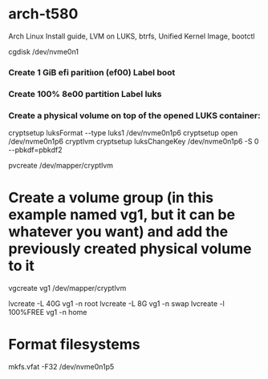 # arch-t580
Arch Linux Install guide, LVM on LUKS, btrfs, Unified Kernel Image, bootctl 

cgdisk /dev/nvme0n1

### Create 1 GiB efi paritiıon (ef00) Label boot
### Create 100% 8e00 partition Label luks
### Create a physical volume on top of the opened LUKS container:
cryptsetup luksFormat --type luks1 /dev/nvme0n1p6
cryptsetup open /dev/nvme0n1p6 cryptlvm
cryptsetup luksChangeKey /dev/nvme0n1p6 -S 0 --pbkdf=pbkdf2

pvcreate /dev/mapper/cryptlvm

# Create a volume group (in this example named vg1, but it can be whatever you want) and add the previously created physical volume to it
vgcreate vg1 /dev/mapper/cryptlvm

lvcreate -L 40G vg1 -n root
lvcreate -L 8G vg1 -n swap
lvcreate -l 100%FREE vg1 -n home

# Format filesystems 
mkfs.vfat -F32 /dev/nvme0n1p5
